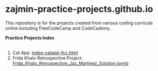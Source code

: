 # zajmin-practice-projects.github.io
This repository is for the projects created from various coding curricula online including FreeCodeCamp and CodeCademy. 

<strong>Practice Projects Index</strong>
<br><br>
<ol>
  <li>Cat App: <a href="/index-catapp-fcc.html">index-catapp-fcc.html</a></li>
  <li>Frida Khalo Retrospective Project: <a href="/Frida_Khalo_Retrospective_Jaz_Martinez_Solution.ipynb"</a> Frida_Khalo_Retrospective_Jaz_Martinez_Solution.ipynb</li>
</ol>
